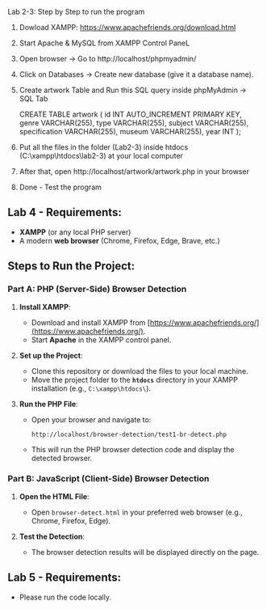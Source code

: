 Lab 2-3: Step by Step to run the program

  1. Dowload XAMPP: https://www.apachefriends.org/download.html
  2. Start Apache & MySQL from XAMPP Control PaneL
  3. Open browser → Go to http://localhost/phpmyadmin/
  4. Click on Databases → Create new database (give it a database name).
  5. Create artwork Table and Run this SQL query inside phpMyAdmin → SQL Tab

     CREATE TABLE artwork (
              id INT AUTO_INCREMENT PRIMARY KEY,
              genre VARCHAR(255),
              type VARCHAR(255),
              subject VARCHAR(255),
              specification VARCHAR(255),
              museum VARCHAR(255),
              year INT
     );
     
  7. Put all the files in the folder (Lab2-3)  inside htdocs (C:\xampp\htdocs\lab2-3) at your local computer
  8. After that, open http://localhost/artwork/artwork.php in your browser
  9. Done - Test the program




## Lab 4 - Requirements:
- **XAMPP** (or any local PHP server)
- A modern **web browser** (Chrome, Firefox, Edge, Brave, etc.)

## Steps to Run the Project:

### **Part A: PHP (Server-Side) Browser Detection**

1. **Install XAMPP**:
   - Download and install XAMPP from [https://www.apachefriends.org/](https://www.apachefriends.org/).
   - Start **Apache** in the XAMPP control panel.

2. **Set up the Project**:
   - Clone this repository or download the files to your local machine.
   - Move the project folder to the **`htdocs`** directory in your XAMPP installation (e.g., `C:\xampp\htdocs\`).

3. **Run the PHP File**:
   - Open your browser and navigate to:
     ```
     http://localhost/browser-detection/test1-br-detect.php
     ```
   - This will run the PHP browser detection code and display the detected browser.

### **Part B: JavaScript (Client-Side) Browser Detection**

1. **Open the HTML File**:
   - Open `browser-detect.html` in your preferred web browser (e.g., Chrome, Firefox, Edge).
   
2. **Test the Detection**:
   - The browser detection results will be displayed directly on the page.


## Lab 5 - Requirements:
- Please run the code locally.